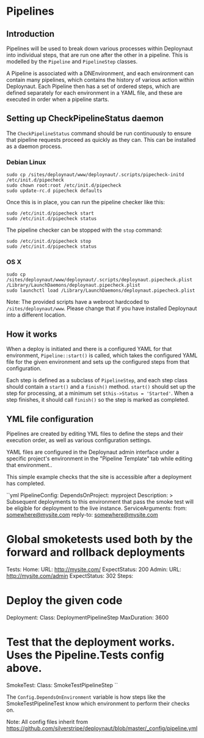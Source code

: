 # Pipelines

## Introduction

Pipelines will be used to break down various processes within Deploynaut into individual steps, that are run one after
the other in a pipeline. This is modelled by the `Pipeline` and `PipelineStep` classes.

A Pipeline is associated with a DNEnvironment, and each environment can contain many pipelines, which contains the
history of various action within Deploynaut. Each Pipeline then has a set of ordered steps, which are defined
separately for each environment in a YAML file, and these are executed in order when a pipeline starts.

## Setting up CheckPipelineStatus daemon

The `CheckPipelineStatus` command should be run continuously to ensure that pipeline requests proceed as quickly as they
can. This can be installed as a daemon process.

### Debian Linux

	sudo cp /sites/deploynaut/www/deploynaut/.scripts/pipecheck-initd /etc/init.d/pipecheck
	sudo chown root:root /etc/init.d/pipecheck
	sudo update-rc.d pipecheck defaults

Once this is in place, you can run the pipeline checker like this:

	sudo /etc/init.d/pipecheck start
	sudo /etc/init.d/pipecheck status

The pipeline checker can be stopped with the `stop` command:

	sudo /etc/init.d/pipecheck stop
	sudo /etc/init.d/pipecheck status

### OS X

	sudo cp /sites/deploynaut/www/deploynaut/.scripts/deploynaut.pipecheck.plist /Library/LaunchDaemons/deploynaut.pipecheck.plist
	sudo launchctl load /Library/LaunchDaemons/deploynaut.pipecheck.plist

Note: The provided scripts have a webroot hardcoded to `/sites/deploynaut/www`. Please change that if you have
installed Deploynaut into a different location.

## How it works

When a deploy is initiated and there is a configured YAML for that environment, `Pipeline::start()` is called, which
takes the configured YAML file for the given environment and sets up the configured steps from that configuration.

Each step is defined as a subclass of `PipelineStep`, and each step class should contain a `start()` and a `finish()`
method. `start()` should set up the step for processing, at a minimum set `$this->Status = 'Started'`. When a step
finishes, it should call `finish()` so the step is marked as completed.

## YML file configuration

Pipelines are created by editing YML files to define the steps and their execution order, as well as various
configuration settings.

YAML files are configured in the Deploynaut admin interface under a specific project's environment in the
"Pipeline Template" tab while editing that environment..

This simple example checks that the site is accessible after a deployment has completed.

``yml
PipelineConfig:
  DependsOnProject: myproject
  Description: >
    Subsequent deployments to this environment that pass the smoke test will be eligible
    for deployment to the live instance.
  ServiceArguments:
    from: somewhere@mysite.com
    reply-to: somewhere@mysite.com
  # Global smoketests used both by the forward and rollback deployments
  Tests:
    Home:
      URL: http://mysite.com/
      ExpectStatus: 200
    Admin:
      URL: http://mysite.com/admin
      ExpectStatus: 302
Steps:
  # Deploy the given code
  Deployment:
    Class: DeploymentPipelineStep
    MaxDuration: 3600
  # Test that the deployment works. Uses the Pipeline.Tests config above.
  SmokeTest:
    Class: SmokeTestPipelineStep
``

The `Config.DependsOnEnvironment` variable is how steps like the SmokeTestPipelineTest know which environment to perform
their checks on.

Note: All config files inherit from https://github.com/silverstripe/deploynaut/blob/master/_config/pipeline.yml

